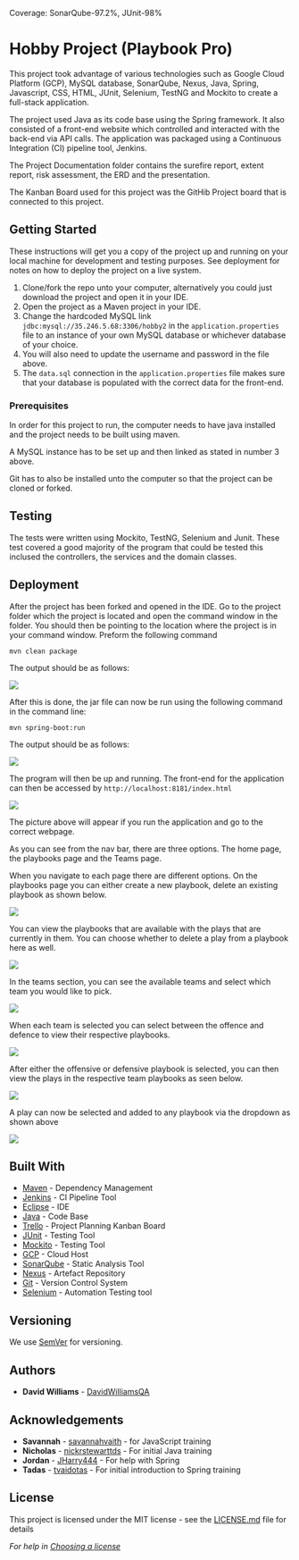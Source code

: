 Coverage: SonarQube-97.2%, JUnit-98%
# Hobby Project (Playbook Pro)

This project took advantage of various technologies such as Google Cloud Platform (GCP), MySQL database, SonarQube, Nexus, Java, Spring, Javascript, CSS, HTML, JUnit, Selenium, TestNG and Mockito to create a full-stack application. 

The project used Java as its code base using the Spring framework. It also consisted of a front-end website which controlled and interacted with the back-end via API calls. The application was packaged using a Continuous Integration (CI) pipeline tool, Jenkins.

The Project Documentation folder contains the surefire report, extent report, risk assessment, the ERD and the presentation.

The Kanban Board used for this project was the GitHib Project board that is connected to this project.

## Getting Started

These instructions will get you a copy of the project up and running on your local machine for development and testing purposes. See deployment for notes on how to deploy the project on a live system.

1. Clone/fork the repo unto your computer, alternatively you could just download the project and open it in your IDE.
2. Open the project as a Maven project in your IDE.
3. Change the hardcoded MySQL link `jdbc:mysql://35.246.5.68:3306/hobby2` in the `application.properties` file to an instance of your own MySQL database or whichever database of your choice.
4. You will also need to update the username and password in the file above.
5. The `data.sql` connection in the `application.properties` file makes sure that your database is populated with the correct data for the front-end. 

### Prerequisites

In order for this project to run, the computer needs to have java installed and the project needs to be built using maven. 

A MySQL instance has to be set up and then linked as stated in number 3 above.

Git has to also be installed unto the computer so that the project can be cloned or forked.

## Testing

The tests were written using Mockito, TestNG, Selenium and Junit. These test covered a good majority of the program that could be tested this inclused the controllers, the services and the domain classes. 

## Deployment

After the project has been forked and opened in the IDE. Go to the project folder which the project is located and open the command window in the folder. You should then be pointing to the location where the project is in your command window. Preform the following command

`mvn clean package`

The output should be as follows:

![](Documentation/buildSuccess.JPG)

After this is done, the jar file can now be run using the following command in the command line:

`mvn spring-boot:run`

The output should be as follows:

![](Documentation/SpringStart.JPG)

The program will then be up and running.
The front-end for the application can then be accessed by `http://localhost:8181/index.html`
 
![](Documentation/playbookHomePage.JPG) 

The picture above will appear if you run the application and go to the correct webpage.

As you can see from the nav bar, there are three options. The home page, the playbooks page and the Teams page.

When you navigate to each page there are different options. On the playbooks page you can either create a new playbook, delete an existing playbook as shown below.
 
 ![](Documentation/playbookCRUD.JPG)
 
 You can view the playbooks that are available with the plays that are currently in them. You can choose whether to delete a play from a playbook here as well.
 
 ![](Documentation/playbookDelete.JPG)
 
 In the teams section, you can see the available teams and select which team you would like to pick.
 
 ![](Documentation/teams.JPG)
 
 When each team is selected you can select between the offence and defence to view their respective playbooks. 
 
 ![](Documentation/plays.JPG)
 
 After either the offensive or defensive playbook is selected, you can then view the plays in the respective team playbooks as seen below.
 
 ![](Documentation/playList.JPG)
 
 A play can now be selected and added to any playbook via the dropdown as shown above
 
 ![](Documentation/playSelected.JPG)
 
## Built With

* [Maven](https://maven.apache.org/) - Dependency Management
* [Jenkins](https://www.jenkins.io/) - CI Pipeline Tool
* [Eclipse](https://www.eclipse.org/) - IDE
* [Java](https://www.java.com/en/download/) - Code Base
* [Trello](https://trello.com/) - Project Planning Kanban Board
* [JUnit](https://junit.org/junit5/) - Testing Tool
* [Mockito](https://site.mockito.org/) - Testing Tool
* [GCP](https://cloud.google.com/) - Cloud Host
* [SonarQube](https://www.sonarqube.org/) - Static Analysis Tool
* [Nexus](https://www.sonatype.com/product-nexus-repository) - Artefact Repository
* [Git](https://git-scm.com/) - Version Control System
* [Selenium](https://www.selenium.dev/projects/) - Automation Testing tool

## Versioning

We use [SemVer](http://semver.org/) for versioning.

## Authors

* **David Williams** -  [DavidWilliamsQA](https://github.com/DavidWilliamsQA)

## Acknowledgements
* **Savannah** - [savannahvaith](https://github.com/savannahvaith) - for JavaScript training
* **Nicholas** - [nickrstewarttds](https://github.com/nickrstewarttds) - For initial Java training
* **Jordan** - [JHarry444](https://github.com/JHarry444) - For help with Spring
* **Tadas** - [tvaidotas](https://github.com/tvaidotas) - For initial introduction to Spring training

## License

This project is licensed under the MIT license - see the [LICENSE.md](LICENSE.md) file for details 

*For help in [Choosing a license](https://choosealicense.com/)*
